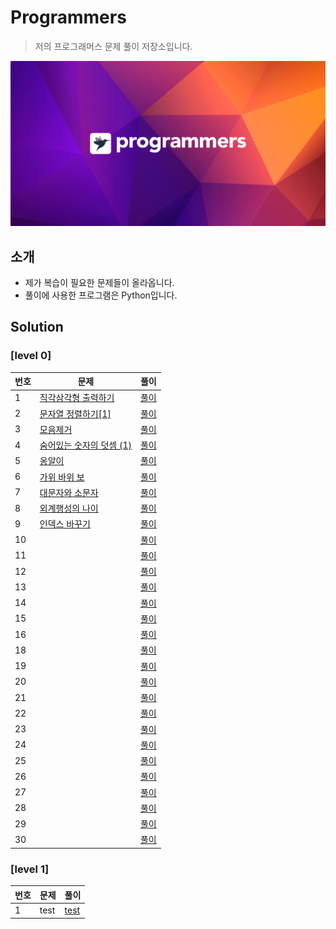 # Programmers
> 저의 프로그래머스 문제 풀이 저장소입니다.

![background](./background.png)

## 소개
- 제가 복습이 필요한 문제들이 올라옵니다.
- 풀이에 사용한 프로그램은 Python입니다.

## Solution

### [level 0]
|번호|문제|풀이|
|---|---|---|
|1|[직각삼각형 출력하기](https://school.programmers.co.kr/learn/courses/30/lessons/120823?language=python3)|[풀이](https://github.com/Fccbcc/Programmers-test/blob/main/Level-0/%EC%A7%81%EA%B0%81%EC%82%BC%EA%B0%81%ED%98%95%20%EC%B6%9C%EB%A0%A5%ED%95%98%EA%B8%B0.py)|
|2|[문자열 정렬하기[1]](https://school.programmers.co.kr/learn/courses/30/lessons/120850)|[풀이](https://github.com/Fccbcc/Programmers-test/blob/main/Level-0/%EB%AC%B8%EC%9E%90%EC%97%B4%20%EC%A0%95%EB%A0%AC%ED%95%98%EA%B8%B0(1).py)|
|3|[모음제거](https://school.programmers.co.kr/learn/courses/30/lessons/120849)|[풀이](https://github.com/Fccbcc/Programmers-test/blob/main/Level-0/%EB%AA%A8%EC%9D%8C%EC%A0%9C%EA%B1%B0.py)|
|4|[숨어있는 숫자의 덧셈 (1)](https://school.programmers.co.kr/learn/courses/30/lessons/120851)|[풀이](https://github.com/Fccbcc/Programmers-test/blob/main/Level-0/%EC%88%A8%EC%96%B4%EC%9E%88%EB%8A%94%20%EC%88%AB%EC%9E%90%EC%9D%98%20%EB%8D%A7%EC%85%88%20(1).py)|
|5|[옹알이](https://school.programmers.co.kr/learn/courses/30/lessons/120956)|[풀이](https://github.com/Fccbcc/Programmers-test/blob/main/Level-0/%EC%98%B9%EC%95%8C%EC%9D%B4.py)|
|6|[가위 바위 보](https://school.programmers.co.kr/learn/courses/30/lessons/120839)|[풀이](https://github.com/Fccbcc/Programmers-test/blob/main/Level-0/%EA%B0%80%EC%9C%84%20%EB%B0%94%EC%9C%84%20%EB%B3%B4.py)|
|7|[대문자와 소문자](https://school.programmers.co.kr/learn/courses/30/lessons/120893?language=python3)|[풀이](https://github.com/Fccbcc/Programmers-test/blob/main/Level-0/%EB%8C%80%EB%AC%B8%EC%9E%90%EC%99%80%20%EC%86%8C%EB%AC%B8%EC%9E%90.py)|
|8|[외계행성의 나이](https://school.programmers.co.kr/learn/courses/30/lessons/120834)|[풀이](https://github.com/Fccbcc/Programmers-test/blob/main/Level-0/%EC%99%B8%EA%B3%84%ED%96%89%EC%84%B1%EC%9D%98%20%EB%82%98%EC%9D%B4.py)|
|9|[인덱스 바꾸기](https://school.programmers.co.kr/learn/courses/30/lessons/120895)|[풀이](https://github.com/Fccbcc/Programmers-test/blob/main/Level-0/%EC%9D%B8%EB%8D%B1%EC%8A%A4%20%EB%B0%94%EA%BE%B8%EA%B8%B0.py)|
|10|[]()|[풀이]()|
|11|[]()|[풀이]()|
|12|[]()|[풀이]()|
|13|[]()|[풀이]()|
|14|[]()|[풀이]()|
|15|[]()|[풀이]()|
|16|[]()|[풀이]()|
|18|[]()|[풀이]()|
|19|[]()|[풀이]()|
|20|[]()|[풀이]()|
|21|[]()|[풀이]()|
|22|[]()|[풀이]()|
|23|[]()|[풀이]()|
|24|[]()|[풀이]()|
|25|[]()|[풀이]()|
|26|[]()|[풀이]()|
|27|[]()|[풀이]()|
|28|[]()|[풀이]()|
|29|[]()|[풀이]()|
|30|[]()|[풀이]()|


### [level 1]
|번호|문제|풀이|
|---|---|---|
|1|test|[test](https://github.com/Fccbcc/Programmers-test/blob/main/Level-1/test-1)|
